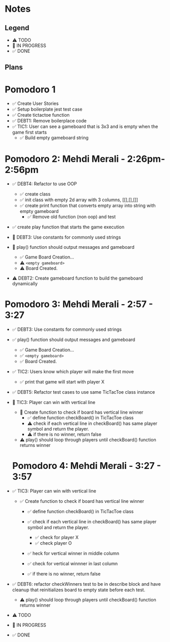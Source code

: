 # Notes

## Legend

- ⚠ TODO
- 🚧 IN PROGRESS
- ✅ DONE

## Plans

# Pomodoro 1

- ✅ Create User Stories
- ✅ Setup boilerplate jest test case
- ✅ Create tictactoe function
- ✅ DEBT1: Remove boilerplace code
- ✅ TIC1: User can see a gameboard that is 3x3 and is empty when the game first starts
  - ✅ Build empty gameboard string

# Pomodoro 2: Mehdi Merali - 2:26pm-2:56pm

- ✅ DEBT4: Refactor to use OOP
  - ✅ create class
  - ✅ init class with empty 2d array with 3 columns, [[],[],[]]
  - ✅ create print function that converts empty array into string with empty gameboard
    - ✅ Remove old function (non oop) and test
- ✅ create play function that starts the game execution
- 🚧 DEBT3: Use constants for commonly used strings
- 🚧 play() function should output messages and gameboard

  - ✅ Game Board Creation...
  - ⚠ `<empty gameboard>`
  - ⚠ Board Created.

- ⚠ DEBT2: Create gameboard function to build the gameboard dynamically

# Pomodoro 3: Mehdi Merali - 2:57 - 3:27

- ✅ DEBT3: Use constants for commonly used strings
- ✅ play() function should output messages and gameboard

  - ✅ Game Board Creation...
  - ✅ `<empty gameboard>`
  - ✅ Board Created.

- ✅ TIC2: Users know which player will make the first move

  - ✅ print that game will start with player X

- ✅ DEBT5: Refactor test cases to use same TicTacToe class instance
- 🚧 TIC3: Player can win with vertical line

  - 🚧 Create function to check if board has vertical line winner
    - ✅ define function checkBoard() in TicTacToe class
    - ⚠ check if each vertical line in checkBoard() has same player symbol and return the player.
    - ⚠ if there is no winner, return false
  - ⚠ play() should loop through players until checkBoard() function returns winner

  # Pomodoro 4: Mehdi Merali - 3:27 - 3:57

- ✅ TIC3: Player can win with vertical line

  - ✅ Create function to check if board has vertical line winner

    - ✅ define function checkBoard() in TicTacToe class
    - ✅ check if each vertical line in checkBoard() has same player symbol and return the player.

      - ✅ check for player X
      - ✅ check player O

    - ✅ heck for vertical winner in middle column
    - ✅ check for vertical winnner in last column
    - ✅ if there is no winner, return false

- ✅ DEBT6: refactor checkWinners test to be in describe block and have cleanup that reinitializes board to empty state before each test.

  - ⚠ play() should loop through players until checkBoard() function returns winner

- ⚠ TODO
- 🚧 IN PROGRESS
- ✅ DONE
